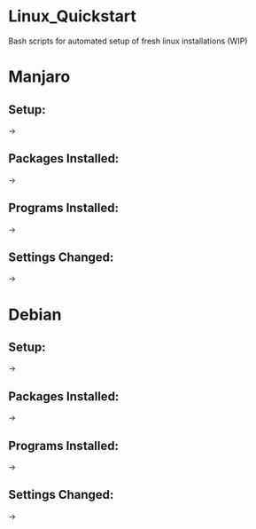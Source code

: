 # Linux_Quickstart
Bash scripts for automated setup of fresh linux installations (WIP)

# Manjaro
## Setup:
->

## Packages Installed:
-> 

## Programs Installed:
-> 

## Settings Changed:
->

# Debian
## Setup:
->

## Packages Installed:
-> 

 ## Programs Installed:
-> 

## Settings Changed:
->
